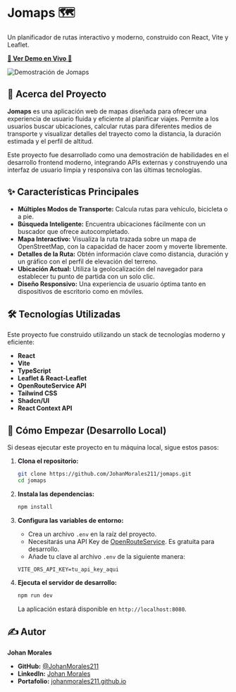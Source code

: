 # Jomaps 🗺️

Un planificador de rutas interactivo y moderno, construido con React, Vite y Leaflet.

**[🚀 Ver Demo en Vivo 🚀](https://johanmorales211.github.io/jomaps/)**

![Demostración de Jomaps](https://i.postimg.cc/6QPgyFpH/foto-jomaps.png)

## 📌 Acerca del Proyecto

**Jomaps** es una aplicación web de mapas diseñada para ofrecer una experiencia de usuario fluida y eficiente al planificar viajes. Permite a los usuarios buscar ubicaciones, calcular rutas para diferentes medios de transporte y visualizar detalles del trayecto como la distancia, la duración estimada y el perfil de altitud.

Este proyecto fue desarrollado como una demostración de habilidades en el desarrollo frontend moderno, integrando APIs externas y construyendo una interfaz de usuario limpia y responsiva con las últimas tecnologías.

## ✨ Características Principales

-   **Múltiples Modos de Transporte:** Calcula rutas para vehículo, bicicleta o a pie.
-   **Búsqueda Inteligente:** Encuentra ubicaciones fácilmente con un buscador que ofrece autocompletado.
-   **Mapa Interactivo:** Visualiza la ruta trazada sobre un mapa de OpenStreetMap, con la capacidad de hacer zoom y moverte libremente.
-   **Detalles de la Ruta:** Obtén información clave como distancia, duración y un gráfico con el perfil de elevación del terreno.
-   **Ubicación Actual:** Utiliza la geolocalización del navegador para establecer tu punto de partida con un solo clic.
-   **Diseño Responsivo:** Una experiencia de usuario óptima tanto en dispositivos de escritorio como en móviles.

## 🛠️ Tecnologías Utilizadas

Este proyecto fue construido utilizando un stack de tecnologías moderno y eficiente:

-   **React**
-   **Vite**
-   **TypeScript**
-   **Leaflet & React-Leaflet**
-   **OpenRouteService API**
-   **Tailwind CSS**
-   **Shadcn/UI**
-   **React Context API**

## 🚀 Cómo Empezar (Desarrollo Local)

Si deseas ejecutar este proyecto en tu máquina local, sigue estos pasos:

1.  **Clona el repositorio:**
    ```sh
    git clone https://github.com/JohanMorales211/jomaps.git
    cd jomaps
    ```

2.  **Instala las dependencias:**
    ```sh
    npm install
    ```

3.  **Configura las variables de entorno:**
    -   Crea un archivo `.env` en la raíz del proyecto.
    -   Necesitarás una API Key de [OpenRouteService](https://openrouteservice.org/). Es gratuita para desarrollo.
    -   Añade tu clave al archivo `.env` de la siguiente manera:
    ```
    VITE_ORS_API_KEY=tu_api_key_aqui
    ```

4.  **Ejecuta el servidor de desarrollo:**
    ```sh
    npm run dev
    ```
    La aplicación estará disponible en `http://localhost:8080`.

## ✍️ Autor

**Johan Morales**

-   **GitHub:** [@JohanMorales211](https://github.com/JohanMorales211)
-   **LinkedIn:** [Johan Morales](https://www.linkedin.com/in/johan-morales-b3809b206/)
-   **Portafolio:** [johanmorales211.github.io](https://johanmorales211.github.io/portafolio-personal/)
